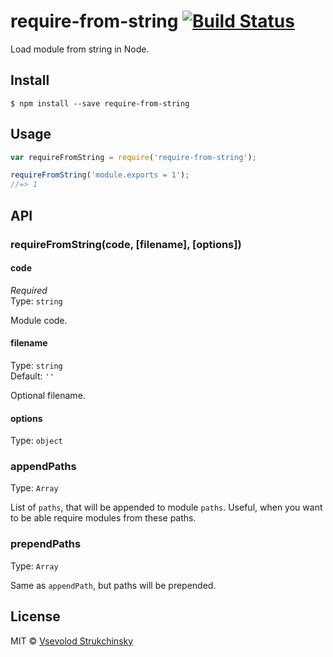 # require-from-string [![Build Status](https://travis-ci.org/floatdrop/require-from-string.svg?branch=master)](https://travis-ci.org/floatdrop/require-from-string)

Load module from string in Node.

## Install

```
$ npm install --save require-from-string
```


## Usage

```js
var requireFromString = require('require-from-string');

requireFromString('module.exports = 1');
//=> 1
```


## API

### requireFromString(code, [filename], [options])

#### code

*Required*  
Type: `string`

Module code.

#### filename
Type: `string`  
Default: `''`

Optional filename.


#### options
Type: `object`

### appendPaths
Type: `Array`

List of `paths`, that will be appended to module `paths`. Useful, when you want
to be able require modules from these paths.

### prependPaths
Type: `Array`

Same as `appendPath`, but paths will be prepended.

## License

MIT © [Vsevolod Strukchinsky](http://github.com/floatdrop)

